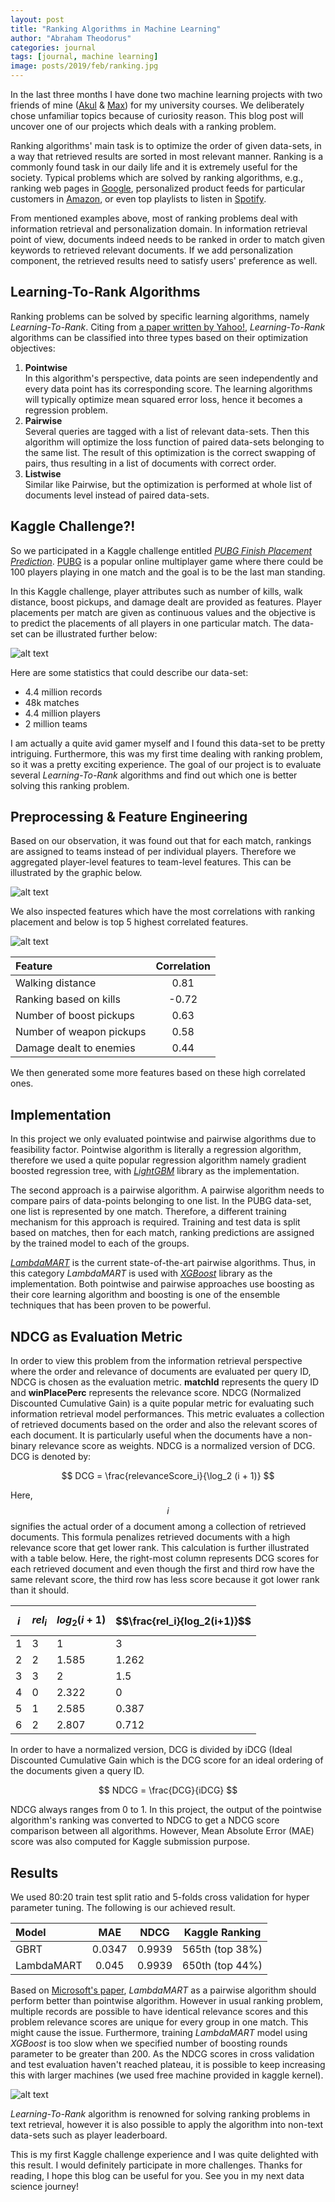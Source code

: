 ```yaml
---
layout: post
title: "Ranking Algorithms in Machine Learning"
author: "Abraham Theodorus"
categories: journal
tags: [journal, machine learning]
image: posts/2019/feb/ranking.jpg
---
```


In the last three months I have done two machine learning projects with two friends of mine ([Akul](https://github.com/akul08) & [Max](https://github.com/maxxiefjv)) for my university courses. We deliberately chose unfamiliar topics because of curiosity reason. This blog post will uncover one of our projects which deals with a ranking problem.

Ranking algorithms' main task is to optimize the order of given data-sets, in a way that retrieved results are sorted in most relevant manner. Ranking is a commonly found task in our daily life and it is extremely useful for the society. Typical problems which are solved by ranking algorithms, e.g., ranking web pages in [Google](https://www.google.com), personalized product feeds for particular customers in [Amazon](https://www.amazon.com), or even top playlists to listen in [Spotify](https://www.spotify.com).

From mentioned examples above, most of ranking problems deal with information retrieval and personalization domain. In information retrieval point of view, documents indeed needs to be ranked in order to match given keywords to retrieved relevant documents. If we add personalization component, the retrieved results need to satisfy users' preference as well.

## Learning-To-Rank Algorithms

Ranking problems can be solved by specific learning algorithms, namely *Learning-To-Rank*. Citing from [a paper written by Yahoo!](http://proceedings.mlr.press/v14/chapelle11a/chapelle11a.pdf), *Learning-To-Rank* algorithms can be classified into three types based on their optimization objectives:

1. **Pointwise** <br>
   In this algorithm's perspective, data points are seen independently and every data point has its corresponding score. The learning algorithms will typically optimize mean squared error loss, hence it becomes a regression problem.
2. **Pairwise** <br>
   Several queries are tagged with a list of relevant data-sets. Then this algorithm will optimize the loss function of paired data-sets belonging to the same list. The result of this optimization is the correct swapping of pairs, thus resulting in a list of documents with correct order.
3. **Listwise** <br>
   Similar like Pairwise, but the optimization is performed at whole list of documents level instead of paired data-sets.

## Kaggle Challenge?!

So we participated in a Kaggle challenge entitled [*PUBG Finish Placement Prediction*](https://www.kaggle.com/c/pubg-finish-placement-prediction). [PUBG](https://en.wikipedia.org/wiki/PlayerUnknown%27s_Battlegrounds) is a popular online multiplayer game where there could be 100 players playing in one match and the goal is to be the last man standing. 

In this Kaggle challenge, player attributes such as number of kills, walk distance, boost pickups, and damage dealt are provided as features. Player placements per match are given as continuous values and the objective is to predict the placements of all players in one particular match. The data-set can be illustrated further below:

![alt text](/assets/img/posts/2019/feb/dataset.png "PUBG Data-set Illustration")

Here are some statistics that could describe our data-set:

- 4.4 million records
- 48k matches
- 4.4 million players
- 2 million teams

I am actually a quite avid gamer myself and I found this data-set to be pretty intriguing. Furthermore, this was my first time dealing with ranking problem, so it was a pretty exciting experience. The goal of our project is to evaluate several *Learning-To-Rank* algorithms and find out which one is better solving this ranking problem.

## Preprocessing & Feature Engineering

Based on our observation, it was found out that for each match, rankings are assigned to teams instead of per individual players. Therefore we aggregated player-level features to team-level features. This can be illustrated by the graphic below.

![alt text](/assets/img/posts/2019/feb/agg_group_feature.png "Team-Level Features")

We also inspected features which have the most correlations with ranking placement and below is top 5 highest correlated features.

![alt text](/assets/img/posts/2019/feb/feature_corr.png "High correlated features")

Feature                 | Correlation               
:----------------------| :----------: 
Walking distance        | 0.81     
Ranking based on kills  | -0.72     
Number of boost pickups | 0.63    
Number of weapon pickups| 0.58     
Damage dealt to enemies | 0.44    


We then generated some more features based on these high correlated ones.

## Implementation

In this project we only evaluated pointwise and pairwise algorithms due to feasibility factor.
Pointwise algorithm is literally a regression algorithm, therefore we used a quite popular regression algorithm namely gradient boosted regression tree, with [*LightGBM*](https://github.com/Microsoft/LightGBM) library as the implementation.

The second approach is a pairwise algorithm. A pairwise algorithm needs to compare pairs of data-points belonging to one list. In the PUBG data-set, one list is represented by one match. Therefore, a different training mechanism for this approach is required. Training and test data is split based on matches, then for each match, ranking predictions are assigned by the trained model to each of the groups.

[*LambdaMART*](https://www.microsoft.com/en-us/research/publication/from-ranknet-to-lambdarank-to-lambdamart-an-overview/) is the current state-of-the-art pairwise algorithms. Thus, in this category *LambdaMART* is used with [*XGBoost*](https://github.com/dmlc/xgboost) library as the implementation. Both pointwise and pairwise approaches use boosting as their core learning algorithm and boosting is one of the ensemble techniques that has been proven to be powerful.

## NDCG as Evaluation Metric

In order to view this problem from the information retrieval perspective where the order and relevance of documents are evaluated per query ID, NDCG is chosen as the evaluation metric. **matchId** represents the query ID and **winPlacePerc** represents the relevance score. NDCG (Normalized Discounted Cumulative Gain) is a quite popular metric for evaluating such information retrieval model performances. This metric evaluates a collection of retrieved documents based on the order and also the relevant scores of each document. It is particularly useful when the documents have a non-binary relevance score as weights. NDCG is a normalized version of DCG. DCG is denoted by:

$$
    DCG = \frac{relevanceScore_i}{\log_2 (i + 1)}
$$

Here, $$i$$ signifies the actual order of a document among a collection of retrieved documents. This formula penalizes retrieved documents with a high relevance score that get lower rank. This calculation is further illustrated with a table below. Here, the right-most column represents DCG scores for each retrieved document and even though the first and third row have the same relevant score, the third row has less score because it got lower rank than it should.

**$$i$$**|  **$$rel_i$$** | **$$log_2(i+1)$$** | **$$\frac{rel_i}{log_2(i+1)}$$**               
|:---- | :-------  | :--------| :------------
1      | 3        |   1  |  3
2      | 2        |   1.585  |  1.262
3      | 3        |   2  |  1.5
4      | 0        |   2.322  |  0
5      | 1        |   2.585  |  0.387
6      | 2        |   2.807  |  0.712

In order to have a normalized version, DCG is divided by iDCG (Ideal Discounted Cumulative Gain which is the DCG score for an ideal ordering of the documents given a query ID.

$$
    NDCG = \frac{DCG}{iDCG}
$$

NDCG always ranges from 0 to 1. In this project, the output of the pointwise algorithm's ranking was converted to NDCG to get a NDCG score comparison between all algorithms. However, Mean Absolute Error (MAE) score was also computed for Kaggle submission purpose.

## Results

We used 80:20 train test split ratio and 5-folds cross validation for hyper parameter tuning. The following is our achieved result. 


Model               |  MAE          | NDCG      | Kaggle Ranking                   
:-------------------| :----------:  | :--------:| :------------:
GBRT                | 0.0347        |   0.9939  |  565th (top 38%)
LambdaMART          | 0.045         |   0.9939  |  650th (top 44%)

Based on [Microsoft's paper](https://www.microsoft.com/en-us/research/publication/from-ranknet-to-lambdarank-to-lambdamart-an-overview/), *LambdaMART* as a pairwise algorithm should perform better than pointwise algorithm. However in usual ranking problem, multiple records are possible to have identical relevance scores and this problem relevance scores are unique for every group in one match. This might cause the issue. Furthermore, training *LambdaMART* model using *XGBoost* is too slow when we specified number of boosting rounds parameter to be greater than 200. As the NDCG scores in cross validation and test evaluation haven't reached plateau, it is possible to keep increasing this with larger machines (we used free machine provided in kaggle kernel).

![alt text](/assets/img/posts/2019/feb/ndcg_cv.png "NDCG cross validation and test scores")

*Learning-To-Rank* algorithm is renowned for solving ranking problems in text retrieval, however it is also possible to apply the algorithm into non-text data-sets such as player leaderboard.

This is my first Kaggle challenge experience and I was quite delighted with this result. I would definitely participate in more challenges. Thanks for reading, I hope this blog can be useful for you. See you in my next data science journey!